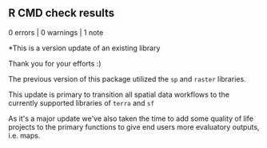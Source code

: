 ## R CMD check results

0 errors | 0 warnings | 1 note

*This is a version update of an existing library 

Thank you for your efforts :) 

The previous version of this package utilized the `sp` and `raster` libraries. 

This update is primary to transition all spatial data workflows to the currently supported libraries of `terra` and `sf`

As it's a major update we've also taken the time to add some quality of life projects to the primary functions to give end users more evaluatory outputs, i.e. maps. 


